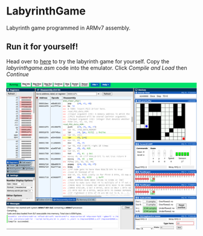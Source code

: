 # LabyrinthGame

Labyrinth game programmed in ARMv7 assembly.

## Run it for yourself!
Head over to [here](https://ecse324.ece.mcgill.ca/simulator/?sys=arm-de1soc) to try the labyrinth game for yourself.
Copy the *labyrinthgame.asm* code into the emulator. Click *Compile and Load* then *Continue*

![](labyrinthgamepic.png)
